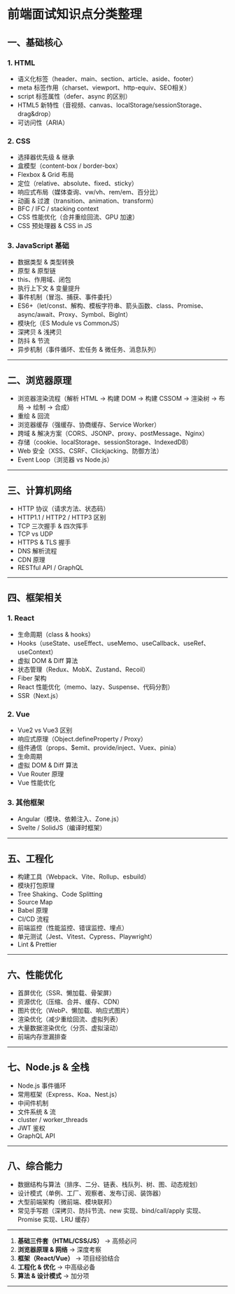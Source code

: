 

# 前端面试知识点分类整理

## 一、基础核心

### 1. HTML

* 语义化标签（header、main、section、article、aside、footer）
* meta 标签作用（charset、viewport、http-equiv、SEO相关）
* script 标签属性（defer、async 的区别）
* HTML5 新特性（音视频、canvas、localStorage/sessionStorage、drag\&drop）
* 可访问性（ARIA）

### 2. CSS

* 选择器优先级 & 继承
* 盒模型（content-box / border-box）
* Flexbox & Grid 布局
* 定位（relative、absolute、fixed、sticky）
* 响应式布局（媒体查询、vw/vh、rem/em、百分比）
* 动画 & 过渡（transition、animation、transform）
* BFC / IFC / stacking context
* CSS 性能优化（合并重绘回流、GPU 加速）
* CSS 预处理器 & CSS in JS

### 3. JavaScript 基础

* 数据类型 & 类型转换
* 原型 & 原型链
* this、作用域、闭包
* 执行上下文 & 变量提升
* 事件机制（冒泡、捕获、事件委托）
* ES6+（let/const、解构、模板字符串、箭头函数、class、Promise、async/await、Proxy、Symbol、BigInt）
* 模块化（ES Module vs CommonJS）
* 深拷贝 & 浅拷贝
* 防抖 & 节流
* 异步机制（事件循环、宏任务 & 微任务、消息队列）

---

## 二、浏览器原理

* 浏览器渲染流程（解析 HTML -> 构建 DOM -> 构建 CSSOM -> 渲染树 -> 布局 -> 绘制 -> 合成）
* 重绘 & 回流
* 浏览器缓存（强缓存、协商缓存、Service Worker）
* 跨域 & 解决方案（CORS、JSONP、proxy、postMessage、Nginx）
* 存储（cookie、localStorage、sessionStorage、IndexedDB）
* Web 安全（XSS、CSRF、Clickjacking、防御方法）
* Event Loop（浏览器 vs Node.js）

---

## 三、计算机网络

* HTTP 协议（请求方法、状态码）
* HTTP1.1 / HTTP2 / HTTP3 区别
* TCP 三次握手 & 四次挥手
* TCP vs UDP
* HTTPS & TLS 握手
* DNS 解析流程
* CDN 原理
* RESTful API / GraphQL

---

## 四、框架相关

### 1. React

* 生命周期（class & hooks）
* Hooks（useState、useEffect、useMemo、useCallback、useRef、useContext）
* 虚拟 DOM & Diff 算法
* 状态管理（Redux、MobX、Zustand、Recoil）
* Fiber 架构
* React 性能优化（memo、lazy、Suspense、代码分割）
* SSR（Next.js）

### 2. Vue

* Vue2 vs Vue3 区别
* 响应式原理（Object.defineProperty / Proxy）
* 组件通信（props、\$emit、provide/inject、Vuex、pinia）
* 生命周期
* 虚拟 DOM & Diff 算法
* Vue Router 原理
* Vue 性能优化

### 3. 其他框架

* Angular（模块、依赖注入、Zone.js）
* Svelte / SolidJS（编译时框架）

---

## 五、工程化

* 构建工具（Webpack、Vite、Rollup、esbuild）
* 模块打包原理
* Tree Shaking、Code Splitting
* Source Map
* Babel 原理
* CI/CD 流程
* 前端监控（性能监控、错误监控、埋点）
* 单元测试（Jest、Vitest、Cypress、Playwright）
* Lint & Prettier

---

## 六、性能优化

* 首屏优化（SSR、懒加载、骨架屏）
* 资源优化（压缩、合并、缓存、CDN）
* 图片优化（WebP、懒加载、响应式图片）
* 渲染优化（减少重绘回流、虚拟列表）
* 大量数据渲染优化（分页、虚拟滚动）
* 前端内存泄漏排查

---

## 七、Node.js & 全栈

* Node.js 事件循环
* 常用框架（Express、Koa、Nest.js）
* 中间件机制
* 文件系统 & 流
* cluster / worker\_threads
* JWT 鉴权
* GraphQL API

---

## 八、综合能力

* 数据结构与算法（排序、二分、链表、栈队列、树、图、动态规划）
* 设计模式（单例、工厂、观察者、发布订阅、装饰器）
* 大型前端架构（微前端、模块联邦）
* 常见手写题（深拷贝、防抖节流、new 实现、bind/call/apply 实现、Promise 实现、LRU 缓存）

---



1. **基础三件套（HTML/CSS/JS）** → 高频必问
2. **浏览器原理 & 网络** → 深度考察
3. **框架（React/Vue）** → 项目经验结合
4. **工程化 & 优化** → 中高级必备
5. **算法 & 设计模式** → 加分项

---
